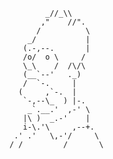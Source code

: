             _//_\\
           ,"    //".
          /          \
        _/           |
       (.-,--.       |
       /o/  o \     /
       \_\    /  /\/\
       (__`--'   ._)
       /  `-.     |
      (     ,`-.  |
       `-,--\_  ) |-.
        _`.__.'  ,-' \
       |\ )  _.-'    |
       i-\.'\     ,--+.
     .' .'   \,-'/     \
    / /         /       \
